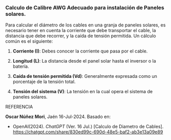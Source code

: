 ### Calculo de Calibre AWG Adecuado para instalación de Paneles solares.

Para calcular el diámetro de los cables en una granja de paneles solares, es necesario tener en cuenta la corriente que debe transportar el cable, la distancia que debe recorrer, y la caída de tensión permitida. Un cálculo común es el siguiente:

1. **Corriente (I)**: Debes conocer la corriente que pasa por el cable.

2. **Longitud (L)**: La distancia desde el panel solar hasta el inversor o la batería.

3. **Caída de tensión permitida (Vd)**: Generalmente expresada como un porcentaje de la tensión total.

4. **Tensión del sistema (V)**: La tensión en la cual opera el sistema de paneles solares.


REFERENCIA

**Oscar Núñez Mori**, Jaén 16-Jul-2024. Basado en:
- OpenAI(2024). _ChatGPT_ (Ver. 16 Jul.) [Calculo de Diametro de Cables]. <https://chatgpt.com/share/830ed99c-690d-48e5-baf2-ab3e13a09e89>


